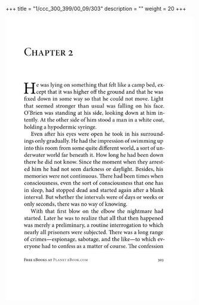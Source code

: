 +++
title = "1/ccc_300_399/00_09/303"
description = ""
weight = 20
+++

<img class="center-fit-jpg" src="/jpg_/out_jpg_1984__303.jpg" ></img>

